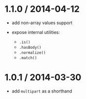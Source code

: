 
1.1.0 / 2014-04-12
====

 * add non-array values support
 * expose internal utilities:

   - `.is()`
   - `.hasBody()`
   - `.normalize()`
   - `.match()`

1.0.1 / 2014-03-30
====

 * add `multipart` as a shorthand
